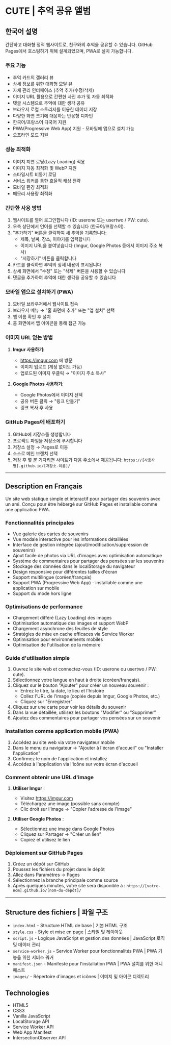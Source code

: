 # CUTE | 추억 공유 앨범

## 한국어 설명

간단하고 대화형 정적 웹사이트로, 친구와의 추억을 공유할 수 있습니다. GitHub Pages에서 호스팅하기 위해 설계되었으며, PWA로 설치 가능합니다.

### 주요 기능

- 추억 카드의 갤러리 뷰
- 상세 정보를 위한 대화형 모달 뷰
- 자체 관리 인터페이스 (추억 추가/수정/삭제)
- 이미지 URL 활용으로 간편한 사진 추가 및 자동 최적화
- 댓글 시스템으로 추억에 대한 생각 공유
- 브라우저 로컬 스토리지를 이용한 데이터 저장
- 다양한 화면 크기에 대응하는 반응형 디자인
- 한국어/프랑스어 다국어 지원
- PWA(Progressive Web App) 지원 - 모바일에 앱으로 설치 가능
- 오프라인 모드 지원

### 성능 최적화

- 이미지 지연 로딩(Lazy Loading) 적용
- 이미지 자동 최적화 및 WebP 지원
- 스타일시트 비동기 로딩
- 서비스 워커를 통한 효율적 캐싱 전략
- 모바일 환경 최적화
- 메모리 사용량 최적화

### 간단한 사용 방법

1. 웹사이트를 열어 로그인합니다 (ID: userone 또는 usertwo / PW: cute).
2. 우측 상단에서 언어를 선택할 수 있습니다 (한국어/프랑스어).
3. "추가하기" 버튼을 클릭하여 새 추억을 기록합니다:
   - 제목, 날짜, 장소, 이야기를 입력합니다
   - 이미지 URL을 붙여넣습니다 (Imgur, Google Photos 등에서 이미지 주소 복사)
   - "저장하기" 버튼을 클릭합니다
4. 카드를 클릭하면 추억의 상세 내용이 표시됩니다
5. 상세 화면에서 "수정" 또는 "삭제" 버튼을 사용할 수 있습니다
6. 댓글을 추가하여 추억에 대한 생각을 공유할 수 있습니다

### 모바일 앱으로 설치하기 (PWA)

1. 모바일 브라우저에서 웹사이트 접속
2. 브라우저 메뉴 → "홈 화면에 추가" 또는 "앱 설치" 선택
3. 앱 이름 확인 후 설치
4. 홈 화면에서 앱 아이콘을 통해 접근 가능

### 이미지 URL 얻는 방법

1. **Imgur 사용하기**: 
   - https://imgur.com 에 방문
   - 이미지 업로드 (계정 없이도 가능)
   - 업로드된 이미지 우클릭 → "이미지 주소 복사"

2. **Google Photos 사용하기**:
   - Google Photos에서 이미지 선택
   - 공유 버튼 클릭 → "링크 만들기"
   - 링크 복사 후 사용

### GitHub Pages에 배포하기

1. GitHub에 저장소를 생성합니다
2. 프로젝트 파일을 저장소에 푸시합니다
3. 저장소 설정 → Pages로 이동
4. 소스로 메인 브랜치 선택
5. 저장 후 몇 분 기다리면 사이트가 다음 주소에서 제공됩니다: `https://[사용자명].github.io/[저장소-이름]/`

---

## Description en Français

Un site web statique simple et interactif pour partager des souvenirs avec un ami. Conçu pour être hébergé sur GitHub Pages et installable comme une application PWA.

### Fonctionnalités principales

- Vue galerie des cartes de souvenirs
- Vue modale interactive pour les informations détaillées
- Interface de gestion intégrée (ajout/modification/suppression de souvenirs)
- Ajout facile de photos via URL d'images avec optimisation automatique
- Système de commentaires pour partager des pensées sur les souvenirs
- Stockage des données dans le localStorage du navigateur
- Design responsive pour différentes tailles d'écran
- Support multilingue (coréen/français)
- Support PWA (Progressive Web App) - installable comme une application sur mobile
- Support du mode hors ligne

### Optimisations de performance

- Chargement différé (Lazy Loading) des images
- Optimisation automatique des images et support WebP
- Chargement asynchrone des feuilles de style
- Stratégies de mise en cache efficaces via Service Worker
- Optimisation pour environnements mobiles
- Optimisation de l'utilisation de la mémoire

### Guide d'utilisation simple

1. Ouvrez le site web et connectez-vous (ID: userone ou usertwo / PW: cute).
2. Sélectionnez votre langue en haut à droite (coréen/français).
3. Cliquez sur le bouton "Ajouter" pour créer un nouveau souvenir :
   - Entrez le titre, la date, le lieu et l'histoire
   - Collez l'URL de l'image (copiée depuis Imgur, Google Photos, etc.)
   - Cliquez sur "Enregistrer"
4. Cliquez sur une carte pour voir les détails du souvenir
5. Dans la vue détaillée, utilisez les boutons "Modifier" ou "Supprimer"
6. Ajoutez des commentaires pour partager vos pensées sur un souvenir

### Installation comme application mobile (PWA)

1. Accédez au site web via votre navigateur mobile
2. Dans le menu du navigateur → "Ajouter à l'écran d'accueil" ou "Installer l'application"
3. Confirmez le nom de l'application et installez
4. Accédez à l'application via l'icône sur votre écran d'accueil

### Comment obtenir une URL d'image

1. **Utiliser Imgur** :
   - Visitez https://imgur.com
   - Téléchargez une image (possible sans compte)
   - Clic droit sur l'image → "Copier l'adresse de l'image"

2. **Utiliser Google Photos** :
   - Sélectionnez une image dans Google Photos
   - Cliquez sur Partager → "Créer un lien"
   - Copiez et utilisez le lien

### Déploiement sur GitHub Pages

1. Créez un dépôt sur GitHub
2. Poussez les fichiers du projet dans le dépôt
3. Allez dans Paramètres → Pages
4. Sélectionnez la branche principale comme source
5. Après quelques minutes, votre site sera disponible à : `https://[votre-nom].github.io/[nom-du-dépôt]/`

---

## Structure des fichiers | 파일 구조

- `index.html` - Structure HTML de base | 기본 HTML 구조
- `style.css` - Style et mise en page | 스타일 및 레이아웃
- `script.js` - Logique JavaScript et gestion des données | JavaScript 로직 및 데이터 관리
- `service-worker.js` - Service Worker pour fonctionnalités PWA | PWA 기능을 위한 서비스 워커
- `manifest.json` - Manifeste pour l'installation PWA | PWA 설치를 위한 매니페스트
- `images/` - Répertoire d'images et icônes | 이미지 및 아이콘 디렉토리

## Technologies

- HTML5
- CSS3
- Vanilla JavaScript
- LocalStorage API
- Service Worker API
- Web App Manifest
- IntersectionObserver API 